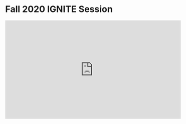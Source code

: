 # Fall 2020 IGNITE Session

<iframe width="560" height="315" src="https://www.youtube.com/embed/zOGxBkqw0E8" frameborder="0" allow="accelerometer; autoplay; clipboard-write; encrypted-media; gyroscope; picture-in-picture" allowfullscreen></iframe>
